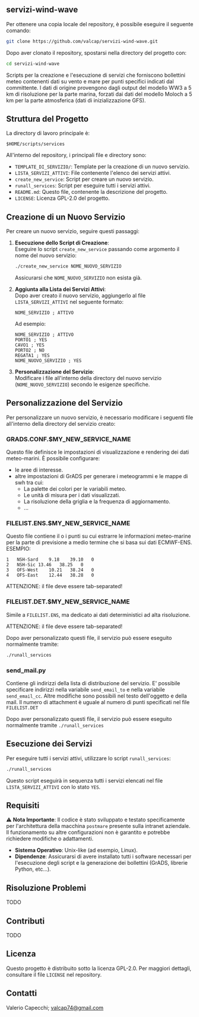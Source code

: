 ## servizi-wind-wave

Per ottenere una copia locale del repository, è possibile eseguire il seguente comando:

```bash
git clone https://github.com/valcap/servizi-wind-wave.git
```

Dopo aver clonato il repository, spostarsi nella directory del progetto con:
```bash
cd servizi-wind-wave
```

Scripts per la creazione e l'esecuzione di servizi che forniscono bollettini meteo contenenti dati su vento e mare per punti specifici indicati dal committente. I dati di origine provengono dagli output del modello WW3 a 5 km di risoluzione per la parte marina, forzati dai dati del modello Moloch a 5 km per la parte atmosferica (dati di inizializzazione GFS).

## Struttura del Progetto

La directory di lavoro principale è:

```
$HOME/scripts/services
```

All'interno del repository, i principali file e directory sono:

- `TEMPLATE_DI_SERVIZIO/`: Template per la creazione di un nuovo servizio.
- `LISTA_SERVIZI_ATTIVI`: File contenente l'elenco dei servizi attivi.
- `create_new_service`: Script per creare un nuovo servizio.
- `runall_services`: Script per eseguire tutti i servizi attivi.
- `README.md`: Questo file, contenente la descrizione del progetto.
- `LICENSE`: Licenza GPL-2.0 del progetto.

## Creazione di un Nuovo Servizio

Per creare un nuovo servizio, seguire questi passaggi:

1. **Esecuzione dello Script di Creazione**:  
   Eseguire lo script `create_new_service` passando come argomento il nome del nuovo servizio:
   ```bash
   ./create_new_service NOME_NUOVO_SERVIZIO
   ```
   Assicurarsi che `NOME_NUOVO_SERVIZIO` non esista già.

2. **Aggiunta alla Lista dei Servizi Attivi**:  
   Dopo aver creato il nuovo servizio, aggiungerlo al file `LISTA_SERVIZI_ATTIVI` nel seguente formato:
   ```
   NOME_SERVIZIO ; ATTIVO
   ```
   Ad esempio:
   ```
   NOME_SERVIZIO ; ATTIVO
   PORTO1 ; YES
   CAVO1 ; YES
   PORTO2 ; NO
   REGATA1 ; YES
   NOME_NUOVO_SERVIZIO ; YES
   ```

3. **Personalizzazione del Servizio**:  
   Modificare i file all'interno della directory del nuovo servizio (`NOME_NUOVO_SERVIZIO`) secondo le esigenze specifiche.

## Personalizzazione del Servizio

Per personalizzare un nuovo servizio, è necessario modificare i seguenti file all'interno della directory del servizio creato:

### **GRADS.CONF.$MY_NEW_SERVICE_NAME**
Questo file definisce le impostazioni di visualizzazione e rendering dei dati meteo-marini. È possibile configurare:
- le aree di interesse.
- altre impostazioni di GrADS per generare i meteogrammi e le mappe di swh tra cui:
  * La palette dei colori per le variabili meteo.
  * Le unità di misura per i dati visualizzati.
  * La risoluzione della griglia e la frequenza di aggiornamento.
  * ...

### **FILELIST.ENS.$MY_NEW_SERVICE_NAME**
Questo file contiene il o i punti su cui estrarre le informazioni meteo-marine per la parte di previsione a medio termine che si basa sui dati ECMWF-ENS.
ESEMPIO:
   ```
1	NSH-Sard	9.18	39.10	0
2	NSH-Sic	13.46	38.25	0
3	OFS-West	10.21	38.24	0
4	OFS-East	12.44	38.28	0
   ```

ATTENZIONE: il file deve essere tab-separated!

### **FILELIST.DET.$MY_NEW_SERVICE_NAME**
Simile a `FILELIST.ENS`, ma dedicato ai dati deterministici ad alta risoluzione.

ATTENZIONE: il file deve essere tab-separated!

Dopo aver personalizzato questi file, il servizio può essere eseguito normalmente tramite:
```bash
./runall_services
```

### **send_mail.py**
Contiene gli indirizzi della lista di distribuzione del servizio. E' possibile specificare indirizzi nella variabile `send_email_to` e nella variabile `send_email_cc`. Altre modifiche sono possibili nel testo dell'oggetto e della mail. Il numero di attachment è uguale al numero di punti specificati nel file `FILELIST.DET`

Dopo aver personalizzato questi file, il servizio può essere eseguito normalmente tramite `./runall_services`


## Esecuzione dei Servizi

Per eseguire tutti i servizi attivi, utilizzare lo script `runall_services`:
```bash
./runall_services
```
Questo script eseguirà in sequenza tutti i servizi elencati nel file `LISTA_SERVIZI_ATTIVI` con lo stato `YES`.

## Requisiti

⚠️ **Nota Importante**: Il codice è stato sviluppato e testato specificamente per l'architettura della macchina `postmare` presente sulla intranet aziendale. Il funzionamento su altre configurazioni non è garantito e potrebbe richiedere modifiche o adattamenti.


- **Sistema Operativo**: Unix-like (ad esempio, Linux).
- **Dipendenze**: Assicurarsi di avere installato tutti i software necessari per l'esecuzione degli script e la generazione dei bollettini (GrADS, librerie Python, etc...).

## Risoluzione Problemi

TODO

## Contributi

TODO

## Licenza

Questo progetto è distribuito sotto la licenza GPL-2.0. Per maggiori dettagli, consultare il file `LICENSE` nel repository.

## Contatti

Valerio Capecchi; valcap74@gmail.com



